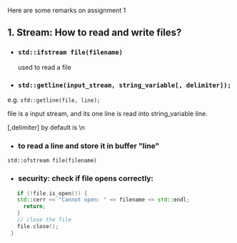Here are some remarks on assignment 1
## 1. Stream: How to read and write files?
 - ### `std::ifstream file(filename)`
  
    used to read a file

- ### `std::getline(input_stream, string_variable[, delimiter]);`

e.g. `sfd::getline(file, line);`

file is a input stream, and its one line is read into string_variable line.

[,delimiter] by default is \n
  
- ### to read a line and store it in buffer "line"
 `std::ofstream file(filename)`


- ### security: check if file opens correctly:
 ```cpp
    if (!file.is_open()) {
    std::cerr << "Cannot open: " << filename << std::endl;
      return;
    }
    // close the file
    file.close();
  }
  ```
